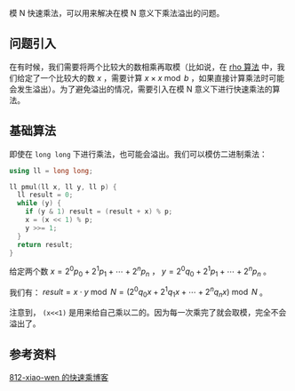 模 N 快速乘法，可以用来解决在模 N 意义下乘法溢出的问题。

## 问题引入

在有时候，我们需要将两个比较大的数相乘再取模（比如说，在 [rho 算法](./pollard-rho.md) 中，我们给定了一个比较大的数 $x$ ，需要计算 $x\times x\bmod b$ ，如果直接计算乘法时可能会发生溢出）。为了避免溢出的情况，需要引入在模 N 意义下进行快速乘法的算法。

## 基础算法

即使在 `long long` 下进行乘法，也可能会溢出。我们可以模仿二进制乘法：

```C++
using ll = long long;

ll pmul(ll x, ll y, ll p) {
  ll result = 0;
  while (y) {
    if (y & 1) result = (result + x) % p;
    x = (x << 1) % p;
    y >>= 1;
  }
  return result;
}
```

给定两个数 $x = 2^0 p_0 + 2^1 p_1 + \cdots + 2^n p_n$ ， $y = 2^0 q_0 + 2^1 p_1 + \cdots + 2^n p_n$ 。

我们有： $result = x\cdot y\bmod N = (2^0 q_0 x + 2^1 q_1 x + \cdots + 2^n q_n x)\bmod N$ 。

注意到， `(x<<1)` 是用来给自己乘以二的。因为每一次乘完了就会取模，完全不会溢出了。

## 参考资料

 [812-xiao-wen 的快速乘博客](https://www.cnblogs.com/812-xiao-wen/p/10543023.html) 
